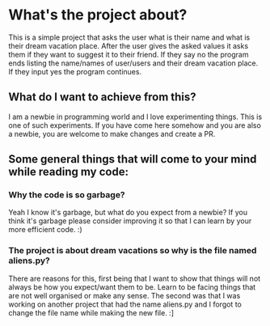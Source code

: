 # What's the project about?

This is a simple project that asks the user what is their name and what is their dream vacation place. After the user gives the asked values it asks them if they want to suggest it to their friend. If they say no the program ends listing the name/names of user/users and their dream vacation place. If they input yes the program continues.

## What do I want to achieve from this?

I am a newbie in programming world and I love experimenting things. This is one of such experiments. If you have come here somehow and you are also a newbie, you are welcome to make changes and create a PR.

## Some general things that will come to your mind while reading my code:

### Why the code is so garbage?

Yeah I know it's garbage, but what do you expect from a newbie? If you think it's garbage please consider improving it so that I can learn by your more efficient code. :)

### The project is about dream vacations so why is the file named aliens.py?

There are reasons for this, first being that I want to show that things will not always be how you expect/want them to be. Learn to be facing things that are not well organised or make any sense. The second was that I was working on another project that had the name aliens.py and I forgot to change the file name while making the new file. :]
